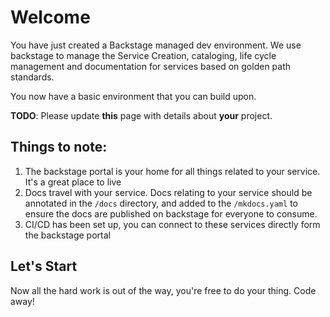 # Welcome
You have just created a Backstage managed dev environment.
We use backstage to manage the Service Creation, cataloging, life cycle management and documentation for services based on golden path standards.

You now have a basic environment that you can build upon.

**TODO**: Please update **this** page with details about **your** project.

## Things to note:
1. The backstage portal is your home for all things related to your service. It's a great place to live
2. Docs travel with your service. Docs relating to your service should be annotated in the `/docs` directory, and added
to the `/mkdocs.yaml` to ensure the docs are published on backstage for everyone to consume.
3. CI/CD has been set up, you can connect to these services directly form the backstage portal

## Let's Start
Now all the hard work is out of the way, you're free to do your thing. Code away!
